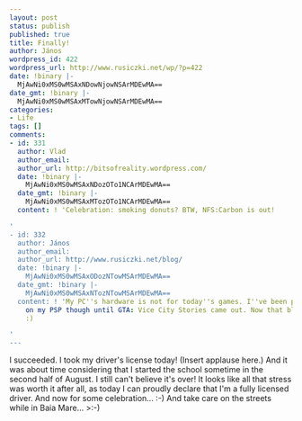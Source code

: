 ```yaml
---
layout: post
status: publish
published: true
title: Finally!
author: János
wordpress_id: 422
wordpress_url: http://www.rusiczki.net/wp/?p=422
date: !binary |-
  MjAwNi0xMS0wMSAxNDowNjowNSArMDEwMA==
date_gmt: !binary |-
  MjAwNi0xMS0wMSAxMTowNjowNSArMDEwMA==
categories:
- Life
tags: []
comments:
- id: 331
  author: Vlad
  author_email: 
  author_url: http://bitsofreality.wordpress.com/
  date: !binary |-
    MjAwNi0xMS0wMSAxNDozOTo1NCArMDEwMA==
  date_gmt: !binary |-
    MjAwNi0xMS0wMSAxMTozOTo1NCArMDEwMA==
  content: ! 'Celebration: smoking donuts? BTW, NFS:Carbon is out!

'
- id: 332
  author: János
  author_email: 
  author_url: http://www.rusiczki.net/blog/
  date: !binary |-
    MjAwNi0xMS0wMSAxODozNTowMSArMDEwMA==
  date_gmt: !binary |-
    MjAwNi0xMS0wMSAxNTozNTowMSArMDEwMA==
  content: ! 'My PC''s hardware is not for today''s games. I''ve been playing Carbon
    on my PSP though until GTA: Vice City Stories came out. Now that blew my mind.
    :)

'
---
```

<p>I succeeded. I took my driver's license today! (Insert applause here.) And it was about time considering that I started the school sometime in the second half of August. I still can't believe it's over! It looks like all that stress was worth it after all, as today I can proudly declare that I'm a fully licensed driver. And now for some celebration... :-) And take care on the streets while in Baia Mare... >:-)</p>
